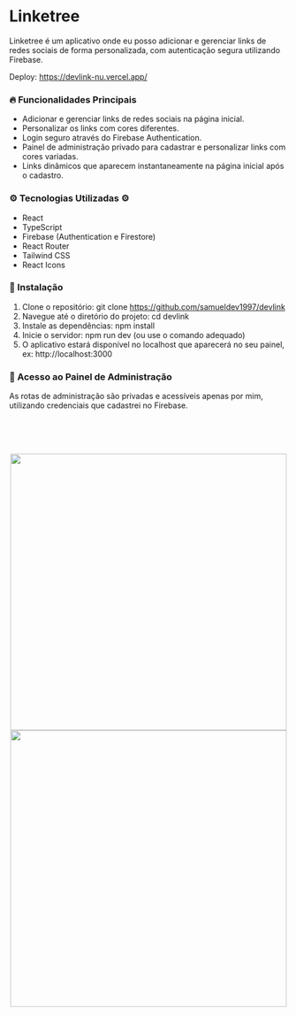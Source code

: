 # Linketree
Linketree é um aplicativo onde eu posso adicionar e gerenciar links de redes sociais de forma personalizada, com autenticação segura utilizando Firebase.
<br/>

Deploy: https://devlink-nu.vercel.app/

### 🔥 Funcionalidades Principais

- Adicionar e gerenciar links de redes sociais na página inicial.
- Personalizar os links com cores diferentes.
- Login seguro através do Firebase Authentication.
- Painel de administração privado para cadastrar e personalizar links com cores variadas.
- Links dinâmicos que aparecem instantaneamente na página inicial após o cadastro.

### ⚙️ Tecnologias Utilizadas ⚙️
- React
- TypeScript
- Firebase (Authentication e Firestore)
- React Router
- Tailwind CSS
- React Icons

### 🔨 Instalação 

1. Clone o repositório: git clone https://github.com/samueldev1997/devlink
2. Navegue até o diretório do projeto: cd devlink
3. Instale as dependências: npm install
4. Inicie o servidor: npm run dev (ou use o comando adequado)
5. O aplicativo estará disponível no localhost que aparecerá no seu painel, ex: http://localhost:3000

 ### 🔐 Acesso ao Painel de Administração
As rotas de administração são privadas e acessíveis apenas por mim, utilizando credenciais que cadastrei no Firebase.

<br/> <br/> <br/> 
<div align="center">
    <img src="https://github.com/samueldev1997/devlink/assets/139514932/5bb2c5a3-ac48-44cf-9ab0-bd4ad54d8cc0" width='500px' />
    <img src="https://github.com/samueldev1997/devlink/assets/139514932/dfb8e91b-38b7-43ca-b6a9-0bc2c57ecee5" width='500px'/>
</div>

